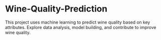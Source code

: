 # Wine-Quality-Prediction

This project uses machine learning to predict wine quality based on key attributes. Explore data analysis, model building, and contribute to improve wine quality. 
